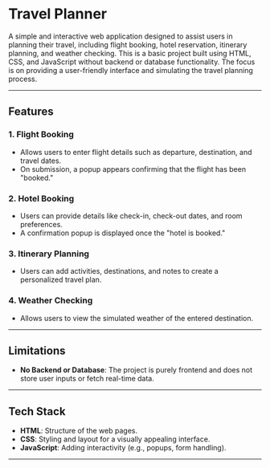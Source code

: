 # Travel Planner

A simple and interactive web application designed to assist users in planning their travel, including flight booking, hotel reservation, itinerary planning, and weather checking. This is a basic project built using HTML, CSS, and JavaScript without backend or database functionality. The focus is on providing a user-friendly interface and simulating the travel planning process.

---

## Features

### **1. Flight Booking**  
- Allows users to enter flight details such as departure, destination, and travel dates.  
- On submission, a popup appears confirming that the flight has been "booked."

### **2. Hotel Booking**  
- Users can provide details like check-in, check-out dates, and room preferences.  
- A confirmation popup is displayed once the "hotel is booked."

### **3. Itinerary Planning**  
- Users can add activities, destinations, and notes to create a personalized travel plan.

### **4. Weather Checking**  
- Allows users to view the simulated weather of the entered destination.

---

## Limitations

- **No Backend or Database**: The project is purely frontend and does not store user inputs or fetch real-time data.   

---

## Tech Stack

- **HTML**: Structure of the web pages.  
- **CSS**: Styling and layout for a visually appealing interface.  
- **JavaScript**: Adding interactivity (e.g., popups, form handling).  

---
